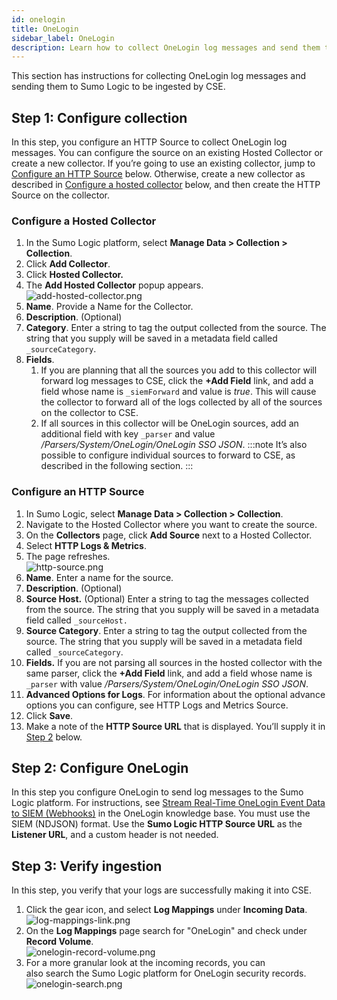 ```yaml
---
id: onelogin
title: OneLogin
sidebar_label: OneLogin
description: Learn how to collect OneLogin log messages and send them to Sumo Logic to be ingested by CSE.
---
```


This section has instructions for collecting OneLogin log messages and sending them to Sumo Logic to be ingested by CSE.

## Step 1: Configure collection

In this step, you configure an HTTP Source to collect OneLogin log messages. You can configure the source on an existing Hosted Collector or create a new collector. If you’re going to use an existing collector, jump to [Configure an HTTP Source](#configure-an-http-source) below. Otherwise, create a new collector as described in [Configure a hosted collector](#configure-a-hosted-collector) below, and then create the HTTP Source on the collector.

### Configure a Hosted Collector

1. In the Sumo Logic platform, select **Manage Data > Collection >
    Collection**.
1. Click **Add Collector**.
1. Click **Hosted Collector.**
1. The **Add Hosted Collector** popup appears.  
    ![add-hosted-collector.png](/img/cse/add-hosted-collector.png)
1. **Name**. Provide a Name for the Collector.
1. **Description**. (Optional)
1. **Category**. Enter a string to tag the output collected from the source. The string that you supply will be saved in a metadata field called `_sourceCategory`. 
1. **Fields**. 
    1. If you are planning that all the sources you add to this collector will forward log messages to CSE, click the **+Add Field** link, and add a field whose name is `_siemForward` and value is *true*. This will cause the collector to forward all of the logs collected by all of the sources on the collector to CSE.
    1. If all sources in this collector will be OneLogin sources, add an additional field with key `_parser` and value */Parsers/System/OneLogin/OneLogin SSO JSON*.
    :::note
    It’s also possible to configure individual sources to forward to CSE, as described in the following section.
    :::

### Configure an HTTP Source

1. In Sumo Logic, select **Manage Data > Collection > Collection**. 
1. Navigate to the Hosted Collector where you want to create the source.
1. On the **Collectors** page, click **Add Source** next to a Hosted Collector.
1. Select **HTTP Logs & Metrics**. 
1. The page refreshes.<br/> ![http-source.png](/img/cse/http-source.png)
1. **Name**. Enter a name for the source. 
1. **Description**. (Optional) 
1. **Source Host.** (Optional) Enter a string to tag the messages collected from the source. The string that you supply will be saved in a metadata field called `_sourceHost.`
1. **Source Category**. Enter a string to tag the output collected from the source. The string that you supply will be saved in a metadata field called `_sourceCategory`.
1. **Fields.** If you are not parsing all sources in the hosted collector with the same parser, click the **+Add Field** link, and add a field whose name is `_parser` with value */Parsers/System/OneLogin/OneLogin SSO JSON*.
1. **Advanced Options for Logs**. For information about the optional advance options you can configure, see HTTP Logs and Metrics Source.
1. Click **Save**.
1. Make a note of the **HTTP Source URL** that is displayed. You’ll supply it in [Step 2](#step-2-configure-onelogin) below.

## Step 2: Configure OneLogin

In this step you configure OneLogin to send log messages to the Sumo Logic platform. For instructions, see [Stream Real-Time OneLogin Event Data to SIEM (Webhooks)](https://onelogin.service-now.com/support?id=kb_article&sys_id=60de41ecdb1928d0ca1c400e0b961905&kb_category=00b6ad30db185340d5505eea4b9619ae) in
the OneLogin knowledge base. You must use the SIEM (NDJSON) format. Use the **Sumo Logic HTTP Source URL** as the **Listener URL**, and a custom header is not needed.

## Step 3: Verify ingestion

In this step, you verify that your logs are successfully making it into CSE. 

1. Click the gear icon, and select **Log Mappings** under **Incoming Data**.  
    ![log-mappings-link.png](/img/cse/log-mappings-link.png)
1. On the **Log Mappings** page search for "OneLogin" and check under **Record Volume**.  
    ![onelogin-record-volume.png](/img/cse/onelogin-record-volume.png)
1. For a more granular look at the incoming records, you can also search the Sumo Logic platform for OneLogin security records.  
    ![onelogin-search.png](/img/cse/onelogin-search.png)
